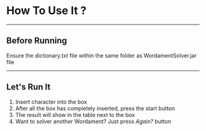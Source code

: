 # How To Use It ?
---

## Before Running
Ensure the dictionary.txt file within the same folder as WordamentSolver.jar file

---

## Let's Run It
1. Insert character into the box
2. After all the box has completely inserted, press the start button
3. The result will show in the table next to the box
4. Want to solver another Wordament? Just press _Again?_ button
